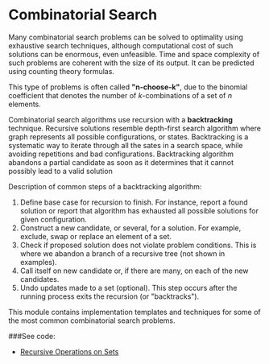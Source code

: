 # Combinatorial Search

Many combinatorial search problems can be solved to optimality using exhaustive search
 techniques, although computational cost of such solutions can be enormous, even
 unfeasible. Time and space complexity of such problems are coherent with the size of
 its output. It can be predicted using counting theory formulas.

This type of problems is often called **"n-choose-k"**, due to the binomial coefficient
 that denotes the number of *k*-combinations of a set of *n* elements.

Combinatorial search algorithms use recursion with a **backtracking** technique. 
 Recursive solutions resemble depth-first search algorithm where graph represents all 
 possible configurations, or states. Backtracking is a systematic way to iterate 
 through all the sates in a search space, while avoiding repetitions and bad 
 configurations. Backtracking algorithm abandons a partial candidate as soon as it 
 determines that it cannot possibly lead to a valid solution

Description of common steps of a backtracking algorithm:
 1. Define base case for recursion to finish. For instance, report a found solution or
  report that algorithm has exhausted all possible solutions for given configuration.
 2. Construct a new candidate, or several, for a solution. For example, exclude, swap
  or replace an element of a set.
 3. Check if proposed solution does not violate problem conditions. This is where we
  abandon a branch of a recursive tree (not shown in examples).
 4. Call itself on new candidate or, if there are many, on each of the new candidates.
 5. Undo updates made to a set (optional). This step occurs after the running process
  exits the recursion (or "backtracks").

This module contains implementation templates and techniques for some of the most 
 common combinatorial search problems.

###See code: 
- [Recursive Operations on Sets](/combinatorial/search/__init__.py)